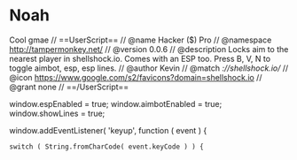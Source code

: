 # Noah
Cool gmae
// ==UserScript==
// @name         Hacker ($) Pro
// @namespace    http://tampermonkey.net/
// @version      0.0.6
// @description  Locks aim to the nearest player in shellshock.io. Comes with an ESP too. Press B, V, N to toggle aimbot, esp, esp lines.
// @author       Kevin
// @match        *://shellshock.io/*
// @icon         https://www.google.com/s2/favicons?domain=shellshock.io
// @grant        none
// ==/UserScript==
 
 window.espEnabled = true;
 window.aimbotEnabled = true;
 window.showLines = true;
  
  window.addEventListener( 'keyup', function ( event ) {
   
   	switch ( String.fromCharCode( event.keyCode ) ) {
     
     